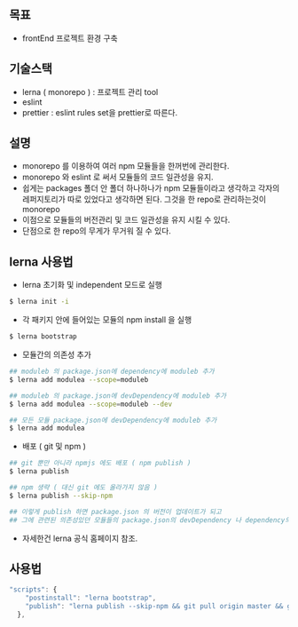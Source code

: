 ## 목표

- frontEnd 프로젝트 환경 구축

## 기술스택

- lerna ( monorepo ) : 프로젝트 관리 tool
- eslint 
- prettier : eslint rules set을 prettier로 따른다.


## 설명

- monorepo 를 이용하여 여러 npm 모듈들을 한꺼번에 관리한다.
- monorepo 와 eslint 로 써서 모듈들의 코드 일관성을 유지. 
- 쉽게는 packages 폴더 안 폴더 하나하나가 npm 모듈들이라고 생각하고 각자의 레퍼지토리가 따로 있었다고 생각하면 된다. 그것을 한 repo로 관리하는것이 monorepo
- 이점으로 모듈들의 버전관리 및 코드 일관성을 유지 시킬 수 있다.
- 단점으로 한 repo의 무게가 무거워 질 수 있다.


## lerna 사용법

- lerna 초기화 및 independent 모드로 실행
```sh
$ lerna init -i 
```

- 각 패키지 안에 들어있는 모듈의 npm install 을 실행
```sh
$ lerna bootstrap
``` 

- 모듈간의 의존성 추가 
```sh
## moduleb 의 package.json에 dependency에 moduleb 추가 
$ lerna add modulea --scope=moduleb

## moduleb 의 package.json에 devDependency에 moduleb 추가 
$ lerna add modulea --scope=moduleb --dev

## 모든 모듈 package.json에 devDependency에 moduleb 추가 
$ lerna add modulea 
``` 

- 배포 ( git 및 npm )
```sh
## git 뿐만 아니라 npmjs 에도 배포 ( npm publish )
$ lerna publish

## npm 생략 ( 대신 git 에도 올라가지 않음 )
$ lerna publish --skip-npm 

## 이렇게 publish 하면 package.json 의 버전이 업데이트가 되고 
## 그에 관련된 의존성있던 모듈들의 package.json의 devDependency 나 dependency의 해당 모듈의 버젼도 업데이트 시켜준다.
```

- 자세한건 lerna 공식 홈페이지 참조.


## 사용법

```javascript
"scripts": {
    "postinstall": "lerna bootstrap",
    "publish": "lerna publish --skip-npm && git pull origin master && git push origin master"
  },
```